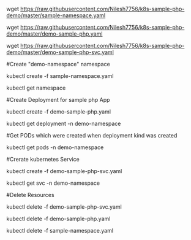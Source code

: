 wget https://raw.githubusercontent.com/Nilesh7756/k8s-sample-php-demo/master/sample-namespace.yaml

wget https://raw.githubusercontent.com/Nilesh7756/k8s-sample-php-demo/master/demo-sample-php.yaml

wget https://raw.githubusercontent.com/Nilesh7756/k8s-sample-php-demo/master/demo-sample-php-svc.yaml

#Create "demo-namespace" namespace 

kubectl create -f sample-namespace.yaml

kubectl get namespace

#Create Deployment for sample php App

kubectl create -f demo-sample-php.yaml

kubectl get deployment -n demo-namespace

#Get PODs which were created when deployment kind was created

kubectl get pods -n demo-namespace


#Crerate kubernetes Service

kubectl create -f demo-sample-php-svc.yaml

kubectl get svc -n demo-namespace


#Delete Resources

kubectl delete -f demo-sample-php-svc.yaml

kubectl delete -f demo-sample-php.yaml

kubectl delete -f sample-namespace.yaml

